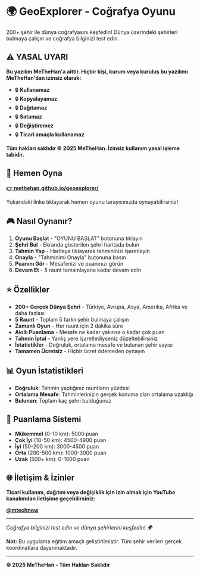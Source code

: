 # 🌍 GeoExplorer - Coğrafya Oyunu

200+ şehir ile dünya coğrafyasını keşfedin! Dünya üzerindeki şehirleri bulmaya çalışın ve coğrafya bilginizi test edin.

## ⚠️ YASAL UYARI
**Bu yazılım MeTheHan'a aittir. Hiçbir kişi, kurum veya kuruluş bu yazılımı MeTheHan'dan izinsiz olarak:**

- 🔒 **Kullanamaz**
- 🔒 **Kopyalayamaz** 
- 🔒 **Dağıtamaz**
- 🔒 **Satamaz**
- 🔒 **Değiştiremez**
- 🔒 **Ticari amaçla kullanamaz**

**Tüm hakları saklıdır © 2025 MeTheHan. İzinsiz kullanım yasal işleme tabidir.**

## 🚀 Hemen Oyna

**[👉 methehan.github.io/geoexplorer/](https://methehan.github.io/geoexplorer/)**

Yukarıdaki linke tıklayarak hemen oyunu tarayıcınızda oynayabilirsiniz!

## 🎮 Nasıl Oynanır?

1. **Oyunu Başlat** - "OYUNU BAŞLAT" butonuna tıklayın
2. **Şehri Bul** - Ekranda gösterilen şehri haritada bulun
3. **Tahmin Yap** - Haritaya tıklayarak tahmininizi işaretleyin
4. **Onayla** - "Tahminimi Onayla" butonuna basın
5. **Puanını Gör** - Mesafenizi ve puanınızı görün
6. **Devam Et** - 5 raunt tamamlayana kadar devam edin

## ⭐ Özellikler

- **200+ Gerçek Dünya Şehri** - Türkiye, Avrupa, Asya, Amerika, Afrika ve daha fazlası
- **5 Raunt** - Toplam 5 farklı şehir bulmaya çalışın
- **Zamanlı Oyun** - Her raunt için 2 dakika süre
- **Akıllı Puanlama** - Mesafe ne kadar yakınsa o kadar çok puan
- **Tahmin İptal** - Yanlış yere işaretlediyseniz düzeltebilirsiniz
- **İstatistikler** - Doğruluk, ortalama mesafe ve bulunan şehir sayısı
- **Tamamen Ücretsiz** - Hiçbir ücret ödemeden oynayın

## 📊 Oyun İstatistikleri

- **Doğruluk**: Tahmin yaptığınız rauntların yüzdesi
- **Ortalama Mesafe**: Tahminlerinizin gerçek konuma olan ortalama uzaklığı
- **Bulunan**: Toplam kaç şehri bulduğunuz

## 🎯 Puanlama Sistemi

- **Mükemmel** (0-10 km): 5000 puan
- **Çok İyi** (10-50 km): 4500-4900 puan
- **İyi** (50-200 km): 3000-4500 puan
- **Orta** (200-500 km): 1000-3000 puan
- **Uzak** (500+ km): 0-1000 puan

## 🌐 İletişim & İzinler

**Ticari kullanım, dağıtım veya değişiklik için izin almak için YouTube kanalımdan iletişime geçebilirsiniz:**

[**@mtechnow**](https://youtube.com/@mtechnow)

---

*Coğrafya bilginizi test edin ve dünya şehirlerini keşfedin! 🌍*

**Not:** Bu uygulama eğitim amaçlı geliştirilmiştir. Tüm şehir verileri gerçek koordinatlara dayanmaktadır.

---
**© 2025 MeTheHan - Tüm Hakları Saklıdır**
